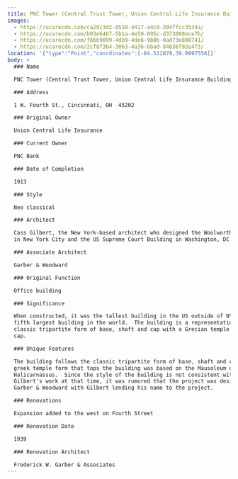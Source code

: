 ```yaml
---
title: PNC Tower (Central Trust Tower, Union Central Life Insurance Building)
images:
  - https://ucarecdn.com/ca29c3d2-8510-4417-a4c9-304ffcc3534a/
  - https://ucarecdn.com/b03e6467-5b1a-4e50-895c-d373008ece7b/
  - https://ucarecdn.com/f66b9099-4db9-4de6-9b0b-0ad73e808741/
  - https://ucarecdn.com/2cf8f3b4-3063-4a36-bbad-84836f92e4f3/
location: '{"type":"Point","coordinates":[-84.512878,39.0997556]}'
body: >
  ### Name

  PNC Tower (Central Trust Tower, Union Central Life Insurance Building)

  ### Address

  1 W. Fourth St., Cincinnati, OH  45202

  ### Original Owner

  Union Central Life Insurance

  ### Current Owner

  PNC Bank

  ### Date of Completion

  1913

  ### Style

  Neo classical

  ### Architect

  Cass Gilbert, the New York-based architect who designed the Woolworth Building
  in New York City and the US Supreme Court Building in Washington, DC.

  ### Associate Architect

  Garber & Woodward

  ### Original Function

  Office building

  ### Significance

  When constructed, it was the tallest building in the US outside of NYC and the
  fifth largest building in the world.  The building is a representation of a
  classic tripartite form of base, shaft and cap with a Grecian temple as the
  cap.

  ### Unique Features

  The building follows the classic tripartite form of base, shaft and cap.  The
  greek temple form that tops the building was based on the Mausoleum of
  Halicarnassus.  Since the style of the building is not consistent with Cass
  Gilbert's work at that time, it was rumored that the project was design by
  Garber & Woodward with Gilbert lending his name to the project.

  ### Renovations

  Expansion added to the west on Fourth Street

  ### Renovation Date

  1939

  ### Renovation Architect

  Frederick W. Garber & Associates
---
```

